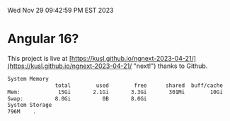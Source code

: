 Wed Nov 29 09:42:59 PM EST 2023

# Angular 16?


This project is live at [https://kusl.github.io/ngnext-2023-04-21/](https://kusl.github.io/ngnext-2023-04-21/ "next!") thanks to Github.

```bash
System Memory
               total        used        free      shared  buff/cache   available
Mem:            15Gi       2.1Gi       3.3Gi       301Mi        10Gi        13Gi
Swap:          8.0Gi          0B       8.0Gi
System Storage
796M	.
```
